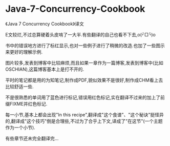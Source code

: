 Java-7-Concurrency-Cookbook
===========================

《Java 7 Concurrency Cookbook》译文
 
 E文较烂,不过总算硬着头皮啃了一大半.有些翻译的自己也看不下去,o(╯□╰)o
 
 书中的错误地方进行了标红显示,也对一些例子进行了稍微的改造.也加了一些图示来更好的理解示例.

 图片较多,发表到博客中比较麻烦,而且如果一章作为一篇博客,发表到博客中(比如OSCHIAN),这篇博客基本上是打不开的.

 平时的笔记都是用的为知笔记,制作成PDF,貌似效果不是很好,制作成CHM看上去比较舒适一些.

 不是很熟悉的单词用了蓝色进行标记,错误用红色标记,实在翻译不过来的加上了前缀FIXME并红色标记.

 每一小节,基本上都会出现"In this recipe",翻译成"这个食谱"、"这个秘诀"挺怪异的,翻译成"这个技巧"倒是合理些,不过为了合乎上下文,译成了"在这节"(一个主题作为一个小节).

 有些章节还未完全翻译完...
